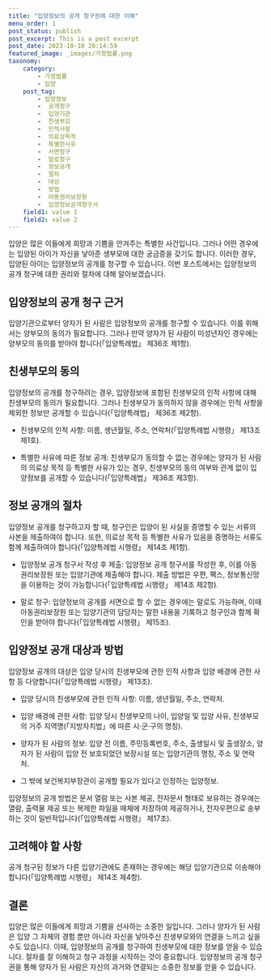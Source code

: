 ```yaml
---
title: "입양정보의 공개 청구권에 대한 이해"
menu_order: 1
post_status: publish
post_excerpt: This is a post excerpt
post_date: 2023-10-10 20:14:59
featured_image: _images/가정법률.png
taxonomy:
    category:
        - 가정법률
        - 입양
    post_tag:
        - 입양정보
        -  공개청구
        -  입양기관
        -  친생부모
        -  인적사항
        -  의료상목적
        -  특별한사유
        -  서면청구
        -  말로청구
        -  정보공개
        -  절차
        -  대상
        -  방법
        -  아동권리보장원
        -  입양정보공개청구서
    field1: value 1
    field2: value 2
---
```




입양은 많은 이들에게 희망과 기쁨을 안겨주는 특별한 사건입니다. 그러나 어떤 경우에는 입양된 아이가 자신을 낳아준 생부모에 대한 궁금증을 갖기도 합니다. 이러한 경우, 입양된 아이는 입양정보의 공개를 청구할 수 있습니다. 이번 포스트에서는 입양정보의 공개 청구에 대한 권리와 절차에 대해 알아보겠습니다.

## 입양정보의 공개 청구 근거

입양기관으로부터 양자가 된 사람은 입양정보의 공개를 청구할 수 있습니다. 이를 위해서는 양부모의 동의가 필요합니다. 그러나 만약 양자가 된 사람이 미성년자인 경우에는 양부모의 동의를 받아야 합니다(「입양특례법」 제36조 제1항).

## 친생부모의 동의

입양정보의 공개를 청구하려는 경우, 입양정보에 포함된 친생부모의 인적 사항에 대해 친생부모의 동의가 필요합니다. 그러나 친생부모가 동의하지 않을 경우에는 인적 사항을 제외한 정보만 공개할 수 있습니다(「입양특례법」 제36조 제2항).

- 친생부모의 인적 사항: 이름, 생년월일, 주소, 연락처(「입양특례법 시행령」 제13조 제1호).

- 특별한 사유에 따른 정보 공개: 친생부모가 동의할 수 없는 경우에는 양자가 된 사람의 의료상 목적 등 특별한 사유가 있는 경우, 친생부모의 동의 여부와 관계 없이 입양정보를 공개할 수 있습니다(「입양특례법」 제36조 제3항).

## 정보 공개의 절차

입양정보 공개를 청구하고자 할 때, 청구인은 입양이 된 사실을 증명할 수 있는 서류의 사본을 제출하여야 합니다. 또한, 의료상 목적 등 특별한 사유가 있음을 증명하는 서류도 함께 제출하여야 합니다(「입양특례법 시행령」 제14조 제1항).

- 입양정보 공개 청구서 작성 후 제출: 입양정보 공개 청구서를 작성한 후, 이를 아동권리보장원 또는 입양기관에 제출해야 합니다. 제출 방법은 우편, 팩스, 정보통신망을 이용하는 것이 가능합니다(「입양특례법 시행령」 제14조 제2항).

- 말로 청구: 입양정보의 공개를 서면으로 할 수 없는 경우에는 말로도 가능하며, 이때 아동권리보장원 또는 입양기관의 담당자는 말한 내용을 기록하고 청구인과 함께 확인을 받아야 합니다(「입양특례법 시행령」 제15조).

## 입양정보 공개 대상과 방법

입양정보 공개의 대상은 입양 당시의 친생부모에 관한 인적 사항과 입양 배경에 관한 사항 등 다양합니다(「입양특례법 시행령」 제13조).

- 입양 당시의 친생부모에 관한 인적 사항: 이름, 생년월일, 주소, 연락처.

- 입양 배경에 관한 사항: 입양 당시 친생부모의 나이, 입양일 및 입양 사유, 친생부모의 거주 지역명(「지방자치법」에 따른 시·군·구의 명칭).

- 양자가 된 사람의 정보: 입양 전 이름, 주민등록번호, 주소, 출생일시 및 출생장소, 양자가 된 사람이 입양 전 보호되었던 보장시설 또는 입양기관의 명칭, 주소 및 연락처.

- 그 밖에 보건복지부장관이 공개할 필요가 있다고 인정하는 입양정보.

입양정보의 공개 방법은 문서 열람 또는 사본 제공, 전자문서 형태로 보유하는 경우에는 열람, 출력물 제공 또는 복제한 파일을 매체에 저장하여 제공하거나, 전자우편으로 송부하는 것이 일반적입니다(「입양특례법 시행령」 제17조).

## 고려해야 할 사항

공개 청구된 정보가 다른 입양기관에도 존재하는 경우에는 해당 입양기관으로 이송해야 합니다(「입양특례법 시행령」 제14조 제4항).

## 결론

입양은 많은 이들에게 희망과 기쁨을 선사하는 소중한 일입니다. 그러나 양자가 된 사람은 입양 그 자체의 경험 뿐만 아니라 자신을 낳아주신 친생부모와의 연결을 느끼고 싶을 수도 있습니다. 이때, 입양정보의 공개를 청구하여 친생부모에 대한 정보를 얻을 수 있습니다. 절차를 잘 이해하고 청구 과정을 시작하는 것이 중요합니다. 입양정보의 공개 청구권을 통해 양자가 된 사람은 자신의 과거와 연결되는 소중한 정보를 얻을 수 있습니다.
































































